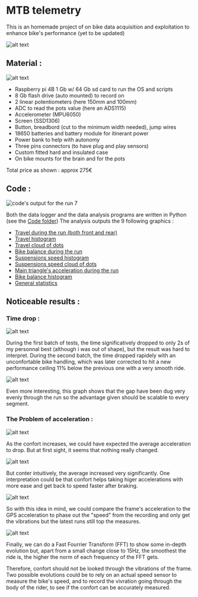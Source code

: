# MTB telemetry

This is an homemade project of on bike data acquisition and exploitation to enhance bike's performance (yet to be updated)

![alt text](https://github.com/Nathancrz/MTB-telemetry/blob/main/pictures/bike%20profile.png)

## Material :
![alt text](https://github.com/Nathancrz/MTB-telemetry/blob/main/pictures/systeme%20complet.jpeg)
 - Raspberry pi 4B 1 Gb w/ 64 Gb sd card to run the OS and scripts
 - 8 Gb flash drive (auto mounted) to record on
 - 2 linear potentiometers (here 150mm and 100mm)
 - ADC to read the pots value (here an ADS1115)
 - Accelerometer (MPU6050)
 - Screen (SSD1306)
 - Button, breadbord (cut to the minimum width needed), jump wires
 - 18650 batteries and battery module for itinerant power
 - Power bank to help with autonomy
 - Three pins connectors (to have plug and play sensors)
 - Custom fitted hard and insulated case
 - On bike mounts for the brain and for the pots

Total price as shown : approx 275€

## Code :
![code's output for the run 7](https://github.com/Nathancrz/MTB-telemetry/blob/main/testruns/26december/polts26dec/run%207%20v2.png)

Both the data logger and the data analysis programs are written in Python (see the [Code folder](https://github.com/Nathancrz/MTB-telemetry/tree/main/Code))
The analysis outputs the 9 following graphics :
 - [Travel during the run (both front and rear)](https://github.com/Nathancrz/MTB-telemetry/wiki/Travel-during-the-run-(both-front-and-rear))
 - [Travel histogram](https://github.com/Nathancrz/MTB-telemetry/wiki/Travel-histogram)
 - [Travel cloud of dots](https://github.com/Nathancrz/MTB-telemetry/wiki/Travel-cloud-of-dots)
 - [Bike balance during the run](https://github.com/Nathancrz/MTB-telemetry/wiki/bike-balance-during-the-run)
 - [Suspensions speed histogram](https://github.com/Nathancrz/MTB-telemetry/wiki/Suspensions-speed-histogram)
 - [Suspensions speed cloud of dots](https://github.com/Nathancrz/MTB-telemetry/wiki/Suspensions-speed-cloud-of-dots)
 - [Main triangle's acceleration during the run](https://github.com/Nathancrz/MTB-telemetry/wiki/Main-triangle's-acceleration-during-the-run)
 - [Bike balance histogram](https://github.com/Nathancrz/MTB-telemetry/wiki/Bike-balance-histogram)
 - [General statistics](https://github.com/Nathancrz/MTB-telemetry/wiki/General-statistics-graph)

## Noticeable results :

### Time drop :
![alt text](https://github.com/Nathancrz/MTB-telemetry/blob/main/testruns/Evolution%20du%20temps.svg)

During the first batch of tests, the time significatively dropped to only 2s of my personnal best (although i was out of shape), but the result was hard to interpret.
During the second batch, the time dropped rapidely with an unconfortable bike handling, which was later corrected to hit a new performance ceiling 11% below the previous one with a very smooth ride.

![alt text](https://github.com/Nathancrz/MTB-telemetry/blob/main/testruns/comparaison%20tuyau%20record.png)

Even more interesting, this graph shows that the gap have been dug very evenly through the run so the advantage given should be scalable to every segment.

### The Problem of acceleration :
![alt text](https://github.com/Nathancrz/MTB-telemetry/blob/main/testruns/Acce%CC%81le%CC%81ration%203%20axes%20runs%201%2C%203%2C%207.png)

As the confort increases, we could have expected the average acceleration to drop. But at first sight, it seems that nothing really changed.

![alt text](https://github.com/Nathancrz/MTB-telemetry/blob/main/testruns/Acc%20moy.svg)

But conter intuitively, the average increased very significantly. One interpretation could be that confort helps taking higer accelerations with more ease and get back to speed faster after braking.

![alt text](https://github.com/Nathancrz/MTB-telemetry/blob/main/testruns/comparaison%20accelerations%201%2C%203%2C%207%20(non%20cut).jpg)

So with this idea in mind, we could compare the frame's acceleration to the GPS acceleration to phase out the "speed" from the recording and only get the vibrations but the latest runs still top the measures.

![alt text](https://github.com/Nathancrz/MTB-telemetry/blob/main/testruns/fft%20moyenne%CC%81e%200%2C%203%2C%207.png)

Finally, we can do a Fast Fourrier Transform (FFT) to show some in-depth evolution but, apart from a small change close to 15Hz, the smoothest the ride is, the higher the norm of each frequency of the FFT gets.

Therefore, confort should not be looked through the vibrations of the frame. Two possible evolutions could be to rely on an actual speed sensor to measure the bike's speed, and to record the vivration going through the body of the rider, to see if the confort can be accurately measured.
